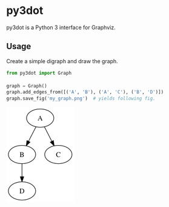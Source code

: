 py3dot
======

py3dot is a Python 3 interface for Graphviz.


Usage
-----

Create a simple digraph and draw the graph.
```py
from py3dot import Graph

graph = Graph()
graph.add_edges_from([('A', 'B'), ('A', 'C'), ('B', 'D')])
graph.save_fig('my_graph.png')  # yields following fig.
```
![my_graph.png](./images/my_graph.png)
